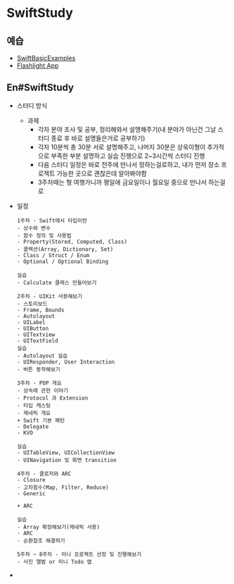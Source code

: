 # SwiftStudy

## 예습

- [SwiftBasicExamples]()
- [Flashlight App]()

## En#SwiftStudy

- 스터디 방식

  - 과제
    - 각자 분야 조사 및 공부, 정리해와서 설명해주기(내 분야가 아닌건 그날 스터디 종료 후 바로 설명들은거로 공부하기)
    - 각자 10분씩 총 30분 서로 설명해주고, 나머지 30분은 상욱이형이 추가적으로 부족한 부분 설명하고 실습 진행으로 2~3시간씩 스터디 진행
    - 다음 스터디 일정은 바로 전주에 만나서 정하는걸로하고, 내가 먼저 장소 프로젝트 가능한 곳으로 괜찮은데 알아봐야함
    - 3주차때는 형 여행가니까 평일에 금요일이나 월요일 중으로 만나서 하는걸로

- 일정

  ```
  1주차 - Swift에서 타입이란
  - 상수와 변수
  - 함수 정의 및 사용법
  - Property(Stored, Computed, Class)
  - 콜렉션(Array, Dictionary, Set)
  - Class / Struct / Enum
  - Optional / Optional Binding
  
  실습
  - Calculate 클래스 만들어보기
  
  2주차 - UIKit 사용해보기
  - 스토리보드
  - Frame, Bounds
  - Autolayout
  - UILabel
  - UIButton
  - UITextview
  - UITextField
  실습
  - Autolayout 실습
  - UIResponder, User Interaction
  - 버튼 동작해보기
  
  3주차 - POP 개요
  - 상속에 관한 이야기
  - Protocol 과 Extension
  - 타입 캐스팅
  - 제네릭 개요
  + Swift 기본 패턴
  - Delegate
  - KVO
  
  실습
  - UITableView, UICollectionView
  - UINavigation 및 화면 transition
  
  4주차 - 클로저와 ARC
  - Closure
  - 고차함수(Map, Filter, Reduce)
  - Generic
  
  + ARC
  
  실습
  - Array 확장해보기(제네릭 사용)
  - ARC
  - 순환참조 해결하기
  
  5주차 ~ 8주차 - 미니 프로젝트 선정 및 진행해보기
  - 사진 앨범 or 미니 Todo 앱
  ```

- 